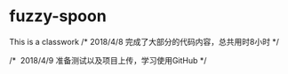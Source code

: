 # fuzzy-spoon
This is a classwork
/*
  2018/4/8
  完成了大部分的代码内容，总共用时8小时
*/

/*
  2018/4/9
  准备测试以及项目上传，学习使用GitHub
*/
  
  
